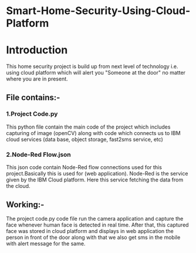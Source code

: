 # Smart-Home-Security-Using-Cloud-Platform

# Introduction

 This home security project is build up from next level of technology i.e. using cloud platform which will alert you "Someone at the door" no matter  where you are in present.



## File contains:- 

### 1.Project Code.py

This python file contain the main code of the project which includes capturing of image (openCV) along with code which connects us to IBM cloud  services (data base, object storage, fast2sms service, etc)


### 2.Node-Red Flow.json

This json code contain Node-Red flow connections used for this project.Basically this is used for (web application). Node-Red is the service given by the IBM Cloud platform. Here this service fetching the data from the cloud. 

## Working:- 

 The project code.py code file run the camera application and capture the face whenever human face is detected in real time. After that, this captured face was stored in cloud platform and displays in web application the person in front of the door along with that we also get sms in the mobile with alert message for the same. 

 
